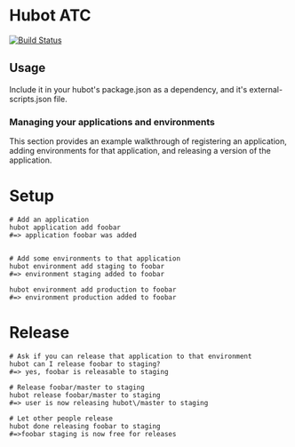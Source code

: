 # Hubot ATC

[![Build Status](https://travis-ci.org/shopkeep/hubot-atc.svg?branch=master)](https://travis-ci.org/shopkeep/hubot-atc)

## Usage

Include it in your hubot's package.json as a dependency, and it's external-scripts.json file.

### Managing your applications and environments

This section provides an example walkthrough of registering an application, adding environments for that application, and releasing a version of the application.

# Setup

```
# Add an application
hubot application add foobar
#=> application foobar was added


# Add some environments to that application
hubot environment add staging to foobar
#=> environment staging added to foobar

hubot environment add production to foobar
#=> environment production added to foobar
```

# Release

```
# Ask if you can release that application to that environment
hubot can I release foobar to staging?
#=> yes, foobar is releasable to staging

# Release foobar/master to staging
hubot release foobar/master to staging
#=> user is now releasing hubot\/master to staging

# Let other people release
hubot done releasing foobar to staging
#=>foobar staging is now free for releases
```
